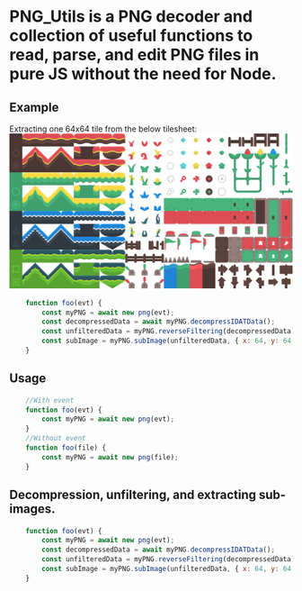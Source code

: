 PNG_Utils is a PNG decoder and collection of useful functions to read, parse, and edit PNG files in pure JS without the need for Node.
====

Example
----
Extracting one 64x64 tile from the below tilesheet:
![image](./img/tilesheet_complete.png)

```js
    function foo(evt) {
        const myPNG = await new png(evt);
        const decompressedData = await myPNG.decompressIDATData();
        const unfilteredData = myPNG.reverseFiltering(decompressedData);
        const subImage = myPNG.subImage(unfilteredData, { x: 64, y: 64 }, { xMargin: 0, yMargin: 0 });
    }
```

Usage
----
```js
    //With event
    function foo(evt) {
        const myPNG = await new png(evt);
    }
    //Without event
    function foo(file) {
        const myPNG = await new png(file);
    }

```
Decompression, unfiltering, and extracting sub-images.
----
```js
    function foo(evt) {
        const myPNG = await new png(evt);
        const decompressedData = await myPNG.decompressIDATData();
        const unfilteredData = myPNG.reverseFiltering(decompressedData);
        const subImage = myPNG.subImage(unfilteredData, { x: 64, y: 64 }, { xMargin: 0, yMargin: 0 });
    }
```